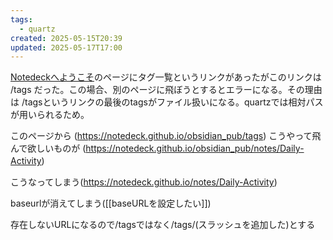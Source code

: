 ```yaml
---
tags:
  - quartz
created: 2025-05-15T20:39
updated: 2025-05-17T17:00
---
```

[Notedeckへようこそ](https://notedeck.github.io/obsidian_pub/)のページにタグ一覧というリンクがあったがこのリンクは /tags だった。この場合、別のページに飛ぼうとするとエラーになる。その理由は /tagsというリンクの最後のtagsがファイル扱いになる。quartzでは相対パスが用いられるため。

このページから
(https://notedeck.github.io/obsidian_pub/tags) 
こうやって飛んで欲しいものが
(https://notedeck.github.io/obsidian_pub/notes/Daily-Activity)　

こうなってしまう(https://notedeck.github.io/notes/Daily-Activity)

baseurlが消えてしまう([[baseURLを設定したい]])

存在しないURLになるので/tagsではなく/tags/(スラッシュを追加した)とする